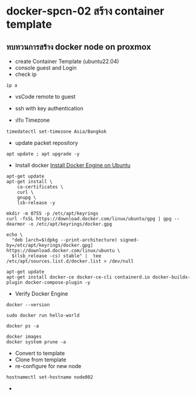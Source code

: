 # docker-spcn-02 สร้าง container template
## ทบทวนการสร้าง docker node on proxmox
- create Container Template (ubuntu22.04)
- console guest and Login
- check ip
```shell
ip a
```
- vsCode remote to guest
- ssh with key authentication

- ปรับ Timezone
```shell
timedatectl set-timezone Asia/Bangkok
```
- update packet repository
```shell
apt update ; apt upgrade -y
```
- Install docker
[Install Docker Engine on Ubuntu](https://docs.docker.com/engine/install/ubuntu/)
```shell
apt-get update
apt-get install \
    ca-certificates \
    curl \
    gnupg \
    lsb-release -y
```
```shell
mkdir -m 0755 -p /etc/apt/keyrings
curl -fsSL https://download.docker.com/linux/ubuntu/gpg | gpg --dearmor -o /etc/apt/keyrings/docker.gpg
```
```shell
echo \
  "deb [arch=$(dpkg --print-architecture) signed-by=/etc/apt/keyrings/docker.gpg] https://download.docker.com/linux/ubuntu \
  $(lsb_release -cs) stable" |  tee /etc/apt/sources.list.d/docker.list > /dev/null
```
```shell
apt-get update
apt-get install docker-ce docker-ce-cli containerd.io docker-buildx-plugin docker-compose-plugin -y
```

- Verify Docker Engine
```shell
docker --version
```
```shell
sudo docker run hello-world
```
```shell
docker ps -a
```
```shell
docker images
docker system prune -a
```

- Convert to template
- Clone from template
- re-configure for new node
```shell
hostnamectl set-hostname node002
```
- 
